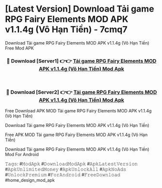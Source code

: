 # [Latest Version] Download Tải game RPG Fairy Elements MOD APK v1.1.4g (Vô Hạn Tiền) - 7cmq7

Download Tải game RPG Fairy Elements MOD APK v1.1.4g (Vô Hạn Tiền) Free Mod APK

<div align="center">
<h3>🔴 Download [Server1] 👉👉 <a href="https://apk-comot.site?title=Tải_game_RPG_Fairy_Elements_MOD_APK_v1.1.4g_(Vô_Hạn_Tiền)">Tải game RPG Fairy Elements MOD APK v1.1.4g (Vô Hạn Tiền) Mod Apk</a></h3><br>

<h3>🔴 Download [Server2] 👉👉 <a href="https://apk-comot.site?title=Tải_game_RPG_Fairy_Elements_MOD_APK_v1.1.4g_(Vô_Hạn_Tiền)">Tải game RPG Fairy Elements MOD APK v1.1.4g (Vô Hạn Tiền) Mod Apk</a></h3>
</div>


Free Download APK MOD Tải game RPG Fairy Elements MOD APK v1.1.4g (Vô Hạn Tiền)

Download Tải game RPG Fairy Elements MOD APK v1.1.4g (Vô Hạn Tiền) 

Free APK MOD Tải game RPG Fairy Elements MOD APK v1.1.4g (Vô Hạn Tiền) 

Download Tải game RPG Fairy Elements MOD APK v1.1.4g (Vô Hạn Tiền) Mod For Android

𝚃𝚊𝚐𝚜: #𝙼𝚘𝚍𝙰𝚙𝚔 #𝙳𝚘𝚠𝚗𝚕𝚘𝚊𝚍𝙼𝚘𝚍𝙰𝚙𝚔 #𝙰𝚙𝚔𝙻𝚊𝚝𝚎𝚜𝚝𝚅𝚎𝚛𝚜𝚒𝚘𝚗 #𝙰𝚙𝚔𝚄𝚗𝚕𝚒𝚖𝚒𝚝𝚎𝚍𝙼𝚘𝚗𝚎𝚢 #𝙰𝚙𝚔𝚄𝚗𝚕𝚘𝚌𝚔𝙰𝚕𝚕 #𝙰𝚙𝚔𝙽𝚘𝙰𝚍𝚜 #𝚄𝚗𝚕𝚘𝚌𝚔𝙿𝚛𝚎𝚖𝚒𝚞𝚖 #𝙵𝚘𝚛𝙰𝚗𝚍𝚛𝚘𝚒𝚍 #𝙵𝚛𝚎𝚎𝙳𝚘𝚠𝚗𝚕𝚘𝚊𝚍 #home_design_mod_apk